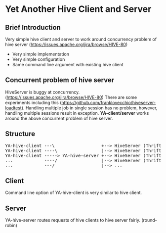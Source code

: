 # Yet Another Hive Client and Server #

## Brief Introduction ##
Very simple hive client and server to work around concurrency problem of hive server (https://issues.apache.org/jira/browse/HIVE-80)

* Very simple implementation
* Very simple configuration
* Same command line argument with existing hive client


## Concurrent problem of hive server ##
HiveServer is buggy at concurrency. (https://issues.apache.org/jira/browse/HIVE-80)
There are some experiments including this (https://github.com/franklovecchio/hiveserver-loadtest).
Handling multiple job in single session has no problem, however, handling multiple sessions result in exception.
**YA-client/server** works around the above concurrent problem of hive server.


## Structure ##
<pre>
YA-hive-client ---\                  +--> HiveServer (Thrift service)
YA-hive-client ----\                 |--> HiveServer (Thrift service)
YA-hive-client -----> YA-hive-server +--> HiveServer (Thrift service)
...            ----/                 |--> HiveServer (Thrift service)
...            ---/                  |--> ...
</pre>


## Client ##
Command line option of YA-hive-client is very similar to hive client.


## Server ##
YA-hive-server routes requests of hive clients to hive server fairly. (round-robin)